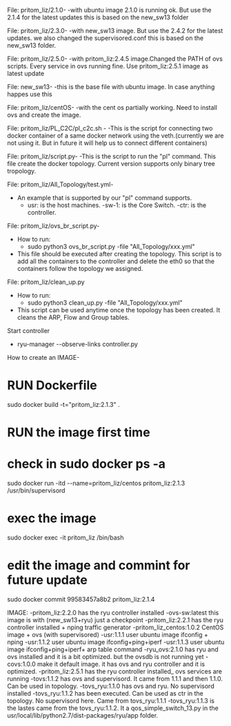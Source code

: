 File: pritom_liz/2.1.0-
  -with ubuntu image 2.1.0 is running ok. But use the 2.1.4 for the latest updates
  this is based on the new_sw13 folder
  
File: pritom_liz/2.3.0-
  -with new_sw13 image. But use the 2.4.2 for the latest updates. we also changed the supervisored.conf
  this is based on the new_sw13 folder.
  
File: pritom_liz/2.5.0-
  -with pritom_liz:2.4.5 image.Changed the PATH of ovs scripts. Every service in ovs running fine. Use pritom_liz:2.5.1 image as latest update
  
File: new_sw13-
  -this is the base file with ubuntu image. In case anything happes use this

File: pritom_liz/centOS-
  -with the cent os  partially working. Need to install ovs and create the image.
  
File: pritom_liz/PL_C2C/pl_c2c.sh -
  -This is the script for connecting two docker container of a same docker network using the veth.(currently we are not using it. But in future it will help us to connect different containers)

File: pritom_liz/script.py-
  -This is the script to run the "pl" command. This file create the docker topology. Current version supports only binary tree tropology. 

File: pritom_liz/All_Topology/test.yml-
  - An example that is supported by our "pl" command supports.
    - usr: is the host machines.
    -sw-1: is the Core Switch.
    -ctr: is the controller. 

File: pritom_liz/ovs_br_script.py-
  - How to run:
    - sudo python3 ovs_br_script.py -file "All_Topology/xxx.yml"
  - This file should be executed after creating the topology. This script is to add all the containers to the controller and delete the eth0 so that the containers follow the topology we assigned. 

File: pritom_liz/clean_up.py
  - How to run:
    - sudo python3 clean_up.py -file "All_Topology/xxx.yml"
  - This script can be used anytime once the topology has been created. It cleans the ARP, Flow and Group tables. 

Start controller
  - ryu-manager --observe-links controller.py

How to create an IMAGE-

# RUN Dockerfile
sudo docker build -t="pritom_liz:2.1.3" .
# RUN the image first time
# check in sudo docker ps -a
sudo docker run -itd --name=pritom_liz/centos pritom_liz:2.1.3 /usr/bin/supervisord
# exec the image
sudo docker exec -it pritom_liz /bin/bash
# edit the image and commint for future update
sudo docker commit 99583457a8b2 pritom_liz:2.1.4

IMAGE: 
  -pritom_liz:2.2.0 has the ryu controller installed
  -ovs-sw:latest   this image is with (new_sw13+ryu) just a checkpoint
  -pritom_liz:2.2.1 has the ryu controller installed + nping traffic generator
  -pritom_liz_centos:1.0.2 CentOS image + ovs (with supervisored)
  -usr:1.1.1 user ubuntu image ifconfig + nping
  -usr:1.1.2 user ubuntu image ifconfig+ping+iperf
  -usr:1.1.3 user ubuntu image ifconfig+ping+iperf+ arp table command
  -ryu_ovs:2.1.0 has ryu and ovs installed and it is a bit optimized. but the ovsdb is not running yet
  -covs:1.0.0 make it default image. it has ovs and ryu controller and it is optimized.
  -pritom_liz:2.5.1 has the ryu controller installed_ ovs services are running
  -tovs:1.1.2 has ovs and supervisord. It came from 1.1.1 and then 1.1.0. Can be used in topology.
  -tovs_ryu:1.1.0 has ovs and ryu. No supervisord installed
  -tovs_ryu:1.1.2 has been executed. Can be used as ctr in the topology. No supervisord here. Came from tovs_ryu:1.1.1
  -tovs_ryu:1.1.3 is the lastes came from the tovs_ryu:1.1.2. It a qos_simple_switch_13.py in the usr/local/lib/python2.7/dist-packages/ryu/app folder. 